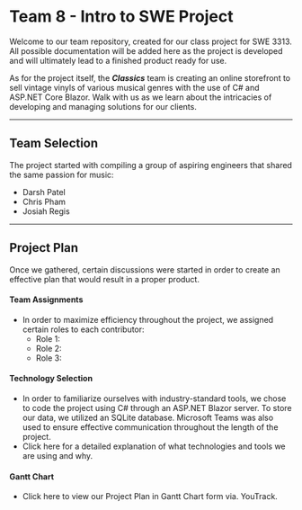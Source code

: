 # Team 8 - Intro to SWE Project



Welcome to our team repository, created for our class project for SWE 3313. All possible documentation will be added here as the project is developed and will ultimately lead to a finished product ready for use.

As for the project itself, the ***Classics*** team is creating an online storefront to sell vintage vinyls of various musical genres with the use of C# and ASP.NET Core Blazor. Walk with us as we learn about the intricacies of developing and managing solutions for our clients.

---

## Team Selection

The project started with compiling a group of aspiring engineers that shared the same passion for music:

- Darsh Patel
- Chris Pham
- Josiah Regis

---

## Project Plan

Once we gathered, certain discussions were started in order to create an effective plan that would result in a proper product.

#### Team Assignments

- In order to maximize efficiency throughout the project, we assigned certain roles to each contributor:
  - Role 1:
  - Role 2:
  - Role 3:

#### Technology Selection

- In order to familiarize ourselves with industry-standard tools, we chose to code the project using C# through an ASP.NET Blazor server. To store our data, we utilized an SQLite database. Microsoft Teams was also used to ensure effective communication throughout the length of the project.
- Click here for a detailed explanation of what technologies and tools we are using and why.

#### Gantt Chart

- Click here to view our Project Plan in Gantt Chart form via. YouTrack.



